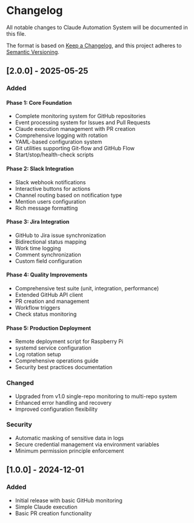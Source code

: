 # Changelog

All notable changes to Claude Automation System will be documented in this file.

The format is based on [Keep a Changelog](https://keepachangelog.com/en/1.0.0/),
and this project adheres to [Semantic Versioning](https://semver.org/spec/v2.0.0.html).

## [2.0.0] - 2025-05-25

### Added

#### Phase 1: Core Foundation
- Complete monitoring system for GitHub repositories
- Event processing system for Issues and Pull Requests  
- Claude execution management with PR creation
- Comprehensive logging with rotation
- YAML-based configuration system
- Git utilities supporting Git-flow and GitHub Flow
- Start/stop/health-check scripts

#### Phase 2: Slack Integration
- Slack webhook notifications
- Interactive buttons for actions
- Channel routing based on notification type
- Mention users configuration
- Rich message formatting

#### Phase 3: Jira Integration  
- GitHub to Jira issue synchronization
- Bidirectional status mapping
- Work time logging
- Comment synchronization
- Custom field configuration

#### Phase 4: Quality Improvements
- Comprehensive test suite (unit, integration, performance)
- Extended GitHub API client
- PR creation and management
- Workflow triggers
- Check status monitoring

#### Phase 5: Production Deployment
- Remote deployment script for Raspberry Pi
- systemd service configuration
- Log rotation setup
- Comprehensive operations guide
- Security best practices documentation

### Changed
- Upgraded from v1.0 single-repo monitoring to multi-repo system
- Enhanced error handling and recovery
- Improved configuration flexibility

### Security
- Automatic masking of sensitive data in logs
- Secure credential management via environment variables
- Minimum permission principle enforcement

## [1.0.0] - 2024-12-01

### Added
- Initial release with basic GitHub monitoring
- Simple Claude execution
- Basic PR creation functionality